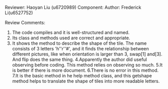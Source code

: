 Reviewer: Haoyan Liu (u6720989)
Component: <Help method: getShape>
Author: Frederick Li(u6527752)

Review Comments:
1. The code compiles and it is well-structured and named.
2. Its class and methods used are correct and appropriate.
3. It shows the method to describe the shape of the tile. The name consists of 3 letters 'h''r''#',
and it finds the relationship between different pictures, like when orientation is larger than 3, swap[1]
and[3]. And flip does the same thing.
4.Apparently the author did useful observing before coding. This method relies on observing so much.
5.It is better if there is more document.
6.There is no error in this method.
7.It is the basic method in he help method class, and this getshape method helps to translate the shape of 
tiles into more readable letters. 